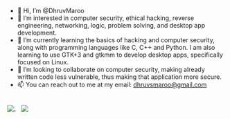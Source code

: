 - 👋 Hi, I’m @DhruvMaroo
- 👀 I’m interested in computer security, ethical hacking, reverse engineering, networking, logic, problem solving, and desktop app development.
- 🌱 I’m currently learning the basics of hacking and computer security, along with programming languages like C, C++ and Python. I am also learning to use GTK+3 and gtkmm to develop desktop apps, specifically focused on Linux.
- 💞️ I’m looking to collaborate on computer security, making already written code less vulnerable, thus making that application more secure.
- 📫 You can reach out to me at my email: dhruvsmaroo@gmail.com

<br>

<a href="https://github.com/anuraghazra/github-readme-stats">
  <img align="center" src="https://github-readme-stats.vercel.app/api?username=DMaroo&count_private=true&show_icons=true&theme=synthwave&include_all_commits=true&custom_title=My%20GitHub%20Stats&width=1" />
</a>
&nbsp;&nbsp;
<a href="https://github.com/anuraghazra/github-readme-stats">
  <img align="center" src="https://github-readme-stats.vercel.app/api/top-langs/?username=DMaroo&hide=cmake,makefile&layout=compact&card_width=250" />
</a>

<!---
DhruvMaroo/DhruvMaroo is a ✨ special ✨ repository because its `README.md` (this file) appears on your GitHub profile.
You can click the Preview link to take a look at your changes.
--->
